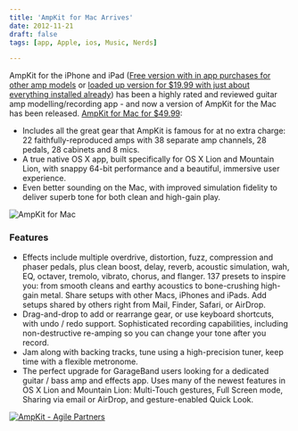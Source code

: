 ```yaml
---
title: 'AmpKit for Mac Arrives'
date: 2012-11-21
draft: false
tags: [app, Apple, ios, Music, Nerds]

---
```


AmpKit for the iPhone and iPad ([Free version with in app purchases for other amp models](http://target.georiot.com/Proxy.ashx?grid=9646&id=6PFrOqNV4B8&offerid=162397&type=3&subid=0&tmpid=3664&RD_PARM1=https%253A%252F%252Fitunes.apple.com%252Fca%252Fapp%252Fampkit%252Fid364011231%253Fmt%253D8%2526uo%253D4%2526partnerId%253D30) or [loaded up version for $19.99 with just about everything installed already](http://target.georiot.com/Proxy.ashx?grid=9646&id=6PFrOqNV4B8&offerid=162397&type=3&subid=0&tmpid=3664&RD_PARM1=https%253A%252F%252Fitunes.apple.com%252Fca%252Fapp%252Fampkit%252B%252Fid385758778%253Fmt%253D8%2526uo%253D4%2526partnerId%253D30)) has been a highly rated and reviewed guitar amp modelling/recording app - and now a version of AmpKit for the Mac has been released. [AmpKit for Mac for $49.99](http://target.georiot.com/Proxy.ashx?grid=9646&id=6PFrOqNV4B8&offerid=162397&type=3&subid=0&tmpid=3664&RD_PARM1=https%253A%252F%252Fitunes.apple.com%252Fca%252Fapp%252Fampkit%252Fid568052099%253Fmt%253D12%2526uo%253D4%2526partnerId%253D30):

*   Includes all the great gear that AmpKit is famous for at no extra charge: 22 faithfully-reproduced amps with 38 separate amp channels, 28 pedals, 28 cabinets and 8 mics.
*   A true native OS X app, built specifically for OS X Lion and Mountain Lion, with snappy 64-bit performance and a beautiful, immersive user experience.
*   Even better sounding on the Mac, with improved simulation fidelity to deliver superb tone for both clean and high-gain play.

![AmpKit for Mac](https://chrisenns.com/wp-content/uploads/2012/11/ampkit-mac-detail-feature-overlay-comped-600x375.jpg "AmpKit for Mac")

### Features

*   Effects include multiple overdrive, distortion, fuzz, compression and phaser pedals, plus clean boost, delay, reverb, acoustic simulation, wah, EQ, octaver, tremolo, vibrato, chorus, and flanger. 137 presets to inspire you: from smooth cleans and earthy acoustics to bone-crushing high-gain metal. Share setups with other Macs, iPhones and iPads. Add setups shared by others right from Mail, Finder, Safari, or AirDrop.
*   Drag-and-drop to add or rearrange gear, or use keyboard shortcuts, with undo / redo support. Sophisticated recording capabilities, including non-destructive re-amping so you can change your tone after you record.
*   Jam along with backing tracks, tune using a high-precision tuner, keep time with a flexible metronome.
*   The perfect upgrade for GarageBand users looking for a dedicated guitar / bass amp and effects app. Uses many of the newest features in OS X Lion and Mountain Lion: Multi-Touch gestures, Full Screen mode, Sharing via email or AirDrop, and gesture-enabled Quick Look.

[![AmpKit - Agile Partners](http://r.mzstatic.com/images/web/linkmaker/badge_macappstore-lrg.gif)](http://target.georiot.com/Proxy.ashx?grid=9646&id=6PFrOqNV4B8&offerid=162397&type=3&subid=0&tmpid=3664&RD_PARM1=https%253A%252F%252Fitunes.apple.com%252Fca%252Fapp%252Fampkit%252Fid568052099%253Fmt%253D12%2526uo%253D4%2526partnerId%253D30)